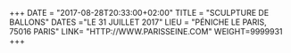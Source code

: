 +++
DATE = "2017-08-28T20:33:00+02:00"
TITLE = "SCULPTURE DE BALLONS"
DATES ="LE 31 JUILLET 2017"
LIEU = "PÉNICHE LE PARIS, 75016 PARIS"
LINK= "HTTP://WWW.PARISSEINE.COM"
WEIGHT=9999931
+++